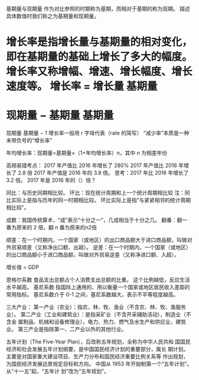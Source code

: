 基期量与现期量
作为对比参照的时期称为基期，而相对于基期的称为现期。
描述具体数值时我们称之为基期量和现期量。

增长率是指增长量与基期量的相对变化，即在基期量的基础上增长了多大的幅度。
增长率又称增幅、增速、增长幅度、增长速度等。
增长率 =
增长量
基期量
=
现期量 − 基期量
基期量
=
现期量
基期量
− 1
增长率一般用 r 字母代表（rate 的简写）
“减少率”本质是一种未带负号的“增长率”


年均增长率：现期量=基期量×（1+年均增长率）n，其中 n 为相差年份


高频易错考点：
2017 年产值比 2016 年增长了 280%
2017 年产值比 2016 年增长了 2.8 倍
2017 年产值是 2016 年的 3.8 倍。
思考：2017 年比 2016 年增长了 3.2 倍。 
2017 年是 2016 年的（）倍？



同比：与历史同期相比较。
环比：现在统计周期和上一个统计周期相比较
注：同比实际上是指与历年的同一时期相比较。
环比实际上是指“与紧紧相邻的统计周期相比较”。

成数：我国传统算术，“成”表示“十分之一”，几成相当于十分之几。
翻番：翻一番为原来的 2 倍，翻 n 番为原来的n2倍

顺差：在一个时期内，一个国家（或地区）的出口商品额大于进口商品额，叫做对外贸易顺差（又称净出口额、出超）。
逆差：在一个时期内，一个国家（或地区）的出口商品额小于进口商品额，叫做对外贸易逆差（又称净进口额、入超）。

增长值 = GDP

恩格尔系数
 食品支出总额占个人消费支出总额的比重。
 这个比例越低，反应生活水平越高。
基尼系数
 指国际上通用的、用以衡量一个国家或地区居民收入差距的常用指标。
 基尼系数介于 0-1 之间，基尼系数越大，表示不平等程度越高。

 三大产业：
第一产业（农业）：指农、林、牧、渔业（不含农、林、牧、渔服务业）。
第二产业（工业和建筑业）：是指采矿业（不含开采辅助活动），制造业（不含金
属制品、机械和设备修理业），电力、热力、燃气及水生产和供应业，建筑业。
第三产业是指除第一、二产业以外的其他行业。

五年计划（The Five-Year Plan），后改称五年规划，全称为中华人民共和
国国民经济和社会发展五年计划纲要，是中国国民经济计划的重要部分，属长
期计划。主要是对国家重大建设项目、生产力分布和国民经济重要比例关系等
作出规划，为国民经济发展远景规定目标和方向。
中国从 1953 年开始制第一个“五年计划”。从“十一五”起，“五年计
划”改为“五年规划”。



